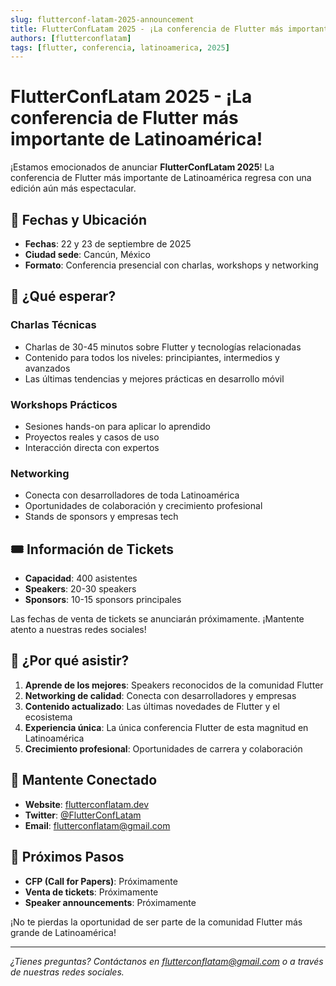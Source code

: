 ```yaml
---
slug: flutterconf-latam-2025-announcement
title: FlutterConfLatam 2025 - ¡La conferencia de Flutter más importante de Latinoamérica!
authors: [flutterconflatam]
tags: [flutter, conferencia, latinoamerica, 2025]
---
```


# FlutterConfLatam 2025 - ¡La conferencia de Flutter más importante de Latinoamérica!

¡Estamos emocionados de anunciar **FlutterConfLatam 2025**! La conferencia de Flutter más importante de Latinoamérica regresa con una edición aún más espectacular.

## 📅 Fechas y Ubicación

- **Fechas**: 22 y 23 de septiembre de 2025
- **Ciudad sede**: Cancún, México
- **Formato**: Conferencia presencial con charlas, workshops y networking

## 🎯 ¿Qué esperar?

### Charlas Técnicas

- Charlas de 30-45 minutos sobre Flutter y tecnologías relacionadas
- Contenido para todos los niveles: principiantes, intermedios y avanzados
- Las últimas tendencias y mejores prácticas en desarrollo móvil

### Workshops Prácticos

- Sesiones hands-on para aplicar lo aprendido
- Proyectos reales y casos de uso
- Interacción directa con expertos

### Networking

- Conecta con desarrolladores de toda Latinoamérica
- Oportunidades de colaboración y crecimiento profesional
- Stands de sponsors y empresas tech

## 🎟️ Información de Tickets

- **Capacidad**: 400 asistentes
- **Speakers**: 20-30 speakers
- **Sponsors**: 10-15 sponsors principales

Las fechas de venta de tickets se anunciarán próximamente. ¡Mantente atento a nuestras redes sociales!

## 🌟 ¿Por qué asistir?

1. **Aprende de los mejores**: Speakers reconocidos de la comunidad Flutter
2. **Networking de calidad**: Conecta con desarrolladores y empresas
3. **Contenido actualizado**: Las últimas novedades de Flutter y el ecosistema
4. **Experiencia única**: La única conferencia Flutter de esta magnitud en Latinoamérica
5. **Crecimiento profesional**: Oportunidades de carrera y colaboración

## 📱 Mantente Conectado

- **Website**: [flutterconflatam.dev](https://flutterconflatam.dev)
- **Twitter**: [@FlutterConfLatam](https://twitter.com/FlutterConfLatam)
- **Email**: [flutterconflatam@gmail.com](mailto:flutterconflatam@gmail.com)

## 🚀 Próximos Pasos

- **CFP (Call for Papers)**: Próximamente
- **Venta de tickets**: Próximamente
- **Speaker announcements**: Próximamente

¡No te pierdas la oportunidad de ser parte de la comunidad Flutter más grande de Latinoamérica!

---

_¿Tienes preguntas? Contáctanos en [flutterconflatam@gmail.com](mailto:flutterconflatam@gmail.com) o a través de nuestras redes sociales._
